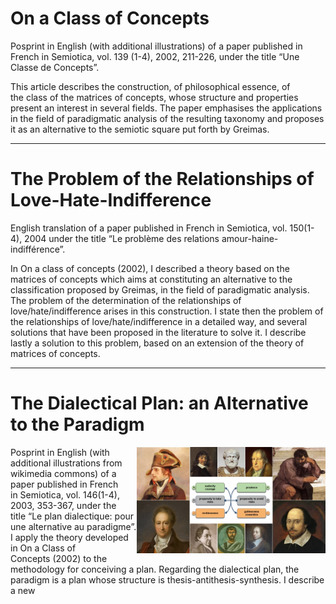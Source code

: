 # On a Class of Concepts

Posprint in English (with additional illustrations) of a paper published in French in Semiotica, vol. 139 (1-4), 2002, 211-226, under the title “Une Classe de Concepts”.

This article describes the construction, of philosophical essence, of the class of the matrices of concepts, whose structure and properties present an interest in several fields. The paper emphasises the applications in the field of paradigmatic analysis of the resulting taxonomy and proposes it as an alternative to the semiotic square put forth by Greimas.
<p></p>
<hr>
<p></p>

# The Problem of the Relationships of Love-Hate-Indifference

English translation of a paper published in French in Semiotica, vol. 150(1-4), 2004 under the title “Le problème des relations amour-haine-indifférence”.

In On a class of concepts (2002), I described a theory based on the matrices of concepts which aims at constituting an alternative to the classification proposed by Greimas, in the field of paradigmatic analysis. The problem of the determination of the relationships of love/hate/indifference arises in this construction. I state then the problem of the relationships of love/hate/indifference in a detailed way, and several solutions that have been proposed in the literature to solve it. I describe lastly a solution to this problem, based on an extension of the theory of matrices of concepts.
<p></p>
<hr>
<p></p>

# The Dialectical Plan: an Alternative to the Paradigm

<img align="right" width="60%" src="/content/assets/images/presentation-en.jpg">

Posprint in English (with additional illustrations from wikimedia commons) of a paper published in French in Semiotica, vol. 146(1-4), 2003, 353-367, under the title “Le plan dialectique: pour une alternative au paradigme”. I apply the theory developed in On a Class of Concepts (2002) to the methodology for conceiving a plan. Regarding the dialectical plan, the paradigm is a plan whose structure is thesis-antithesis-synthesis. I describe a new
